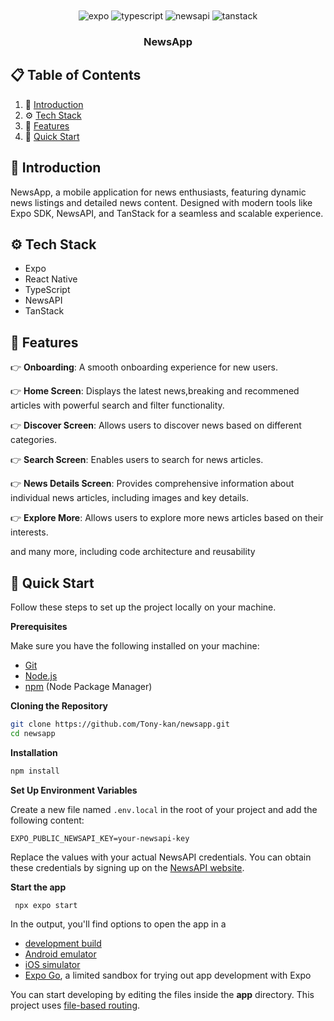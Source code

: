 <div align="center">
  <br />

  <br />
  <div>
    <img src="https://img.shields.io/badge/-Expo-black?style=for-the-badge&logoColor=white&logo=expo&color=000020" alt="expo" />
    <img src="https://img.shields.io/badge/-TypeScript-black?style=for-the-badge&logoColor=white&logo=typescript&color=3178C6" alt="typescript" />
    <img src="https://img.shields.io/badge/-NewsAPI-black?style=for-the-badge&logoColor=white&logo=newsapi&color=3ECF8E" alt="newsapi" />
    <img src="https://img.shields.io/badge/-TanStack-black?style=for-the-badge&logoColor=white&logo=tanstack&color=FF4154" alt="tanstack" />
  </div>

<h3 align="center">NewsApp</h3>

</div>

## 📋 <a name="table">Table of Contents</a>

1. 🤖 [Introduction](#introduction)
2. ⚙️ [Tech Stack](#tech-stack)
3. 🔋 [Features](#features)
4. 🤸 [Quick Start](#quick-start)

## <a name="introduction">🤖 Introduction</a>

NewsApp, a mobile application for news enthusiasts, featuring dynamic news listings and detailed news content. Designed with modern tools like Expo SDK, NewsAPI, and TanStack for a seamless and scalable experience.

## <a name="tech-stack">⚙️ Tech Stack</a>

- Expo
- React Native
- TypeScript
- NewsAPI
- TanStack

## <a name="features">🔋 Features</a>

👉 **Onboarding**: A smooth onboarding experience for new users.

👉 **Home Screen**: Displays the latest news,breaking and recommened articles with powerful search and filter functionality.

👉 **Discover Screen**: Allows users to discover news based on different categories.

👉 **Search Screen**: Enables users to search for news articles.

👉 **News Details Screen**: Provides comprehensive information about individual news articles, including images and key details.

👉 **Explore More**: Allows users to explore more news articles based on their interests.

and many more, including code architecture and reusability

## <a name="quick-start">🤸 Quick Start</a>

Follow these steps to set up the project locally on your machine.

**Prerequisites**

Make sure you have the following installed on your machine:

- [Git](https://git-scm.com/)
- [Node.js](https://nodejs.org/en)
- [npm](https://www.npmjs.com/) (Node Package Manager)

**Cloning the Repository**

```bash
git clone https://github.com/Tony-kan/newsapp.git
cd newsapp
```

**Installation**

```bash
npm install
```

**Set Up Environment Variables**

Create a new file named `.env.local` in the root of your project and add the following content:

```env
EXPO_PUBLIC_NEWSAPI_KEY=your-newsapi-key
```

Replace the values with your actual NewsAPI credentials. You can obtain these credentials by signing up on the [NewsAPI website](https://newsapi.org/).

**Start the app**

```bash
 npx expo start
```

In the output, you'll find options to open the app in a

- [development build](https://docs.expo.dev/develop/development-builds/introduction/)
- [Android emulator](https://docs.expo.dev/workflow/android-studio-emulator/)
- [iOS simulator](https://docs.expo.dev/workflow/ios-simulator/)
- [Expo Go](https://expo.dev/go), a limited sandbox for trying out app development with Expo

You can start developing by editing the files inside the **app** directory. This project
uses [file-based routing](https://docs.expo.dev/router/introduction).
